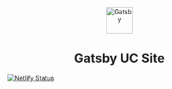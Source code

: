 <p align="center">
  <a href="https://www.gatsbyjs.com/?utm_source=starter&utm_medium=readme&utm_campaign=minimal-starter">
    <img alt="Gatsby" src="https://www.gatsbyjs.com/Gatsby-Monogram.svg" width="60" />
  </a>
</p>
<h1 align="center">
  Gatsby UC Site
</h1>

[![Netlify Status](https://api.netlify.com/api/v1/badges/4f194540-2f8d-4009-9f82-5d6b7f270d95/deploy-status)](https://app.netlify.com/sites/gatsbyuc/deploys)
